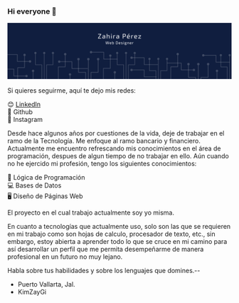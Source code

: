 <!--Saluda-->
### Hi everyone 👋 

<!--Encabezado -->

![header](/Encabezado.png)

<!--Espacio para enlazar tus perfiles-->
Si quieres seguirme, aquí te dejo mis redes:

:blush: [LinkedIn](https://www.linkedin.com/in/zahira-perez-bravo/overlay/about-this-profile/?lipi=urn%3Ali%3Apage%3Ad_flagship3_profile_view_base%3BXlg5p04UR%2B2yhhjnE%2FjQ4Q%3D%3D)<br>
:dart: Github <br>
:jigsaw: Instagram

<!--Escribe acerca de ti-->
Desde hace algunos años por cuestiones de la vida, deje de trabajar en el ramo de la Tecnología. Me enfoque al ramo bancario y financiero. Actualmente me encuentro refrescando mis conocimientos en el área de programación, despues de algun tiempo de no trabajar en ello. Aún cuando no he ejercido mi profesión, tengo los siguientes conocimientos:

:floppy_disk: Lógica de Programación<br>
:computer: Bases de Datos<br>
:desktop_computer: Diseño de Páginas Web

<!--Lista tus proyectos-->
El proyecto en el cual trabajo actualmente soy yo misma.

<!--Principales Tecnologías que manejo-->
En cuanto a tecnologías que actualmente uso, solo son las que se requieren en mi trabajo como son hojas de calculo, procesador de texto, etc., sin embargo, estoy abierta a aprender todo lo que se cruce en mi camino para así desarrollar un perfil que me permita desempeñarme de manera profesional en un futuro no muy lejano.

<!--Tus estadísticas de uso o los lenguajes que más usas-->

<!--** Afinando un poco más el perfil**-->

<!--Foto pendiente-->

<!--Agrega una breve descripción-->
Habla sobre tus habilidades y sobre los lenguajes que domines.--

* Puerto Vallarta, Jal.
* KimZayGi





